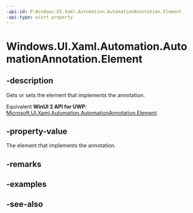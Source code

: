 ```yaml
---
-api-id: P:Windows.UI.Xaml.Automation.AutomationAnnotation.Element
-api-type: winrt property
---
```


<!-- Property syntax
public Windows.UI.Xaml.UIElement Element { get;  set; }
-->

# Windows.UI.Xaml.Automation.AutomationAnnotation.Element

## -description
Gets or sets the element that implements the annotation.

Equivalent **WinUI 2 API for UWP**: [Microsoft.UI.Xaml.Automation.AutomationAnnotation.Element](/windows/winui/api/microsoft.ui.xaml.automation.automationannotation.element).

## -property-value
The element that implements the annotation.

## -remarks

## -examples

## -see-also
